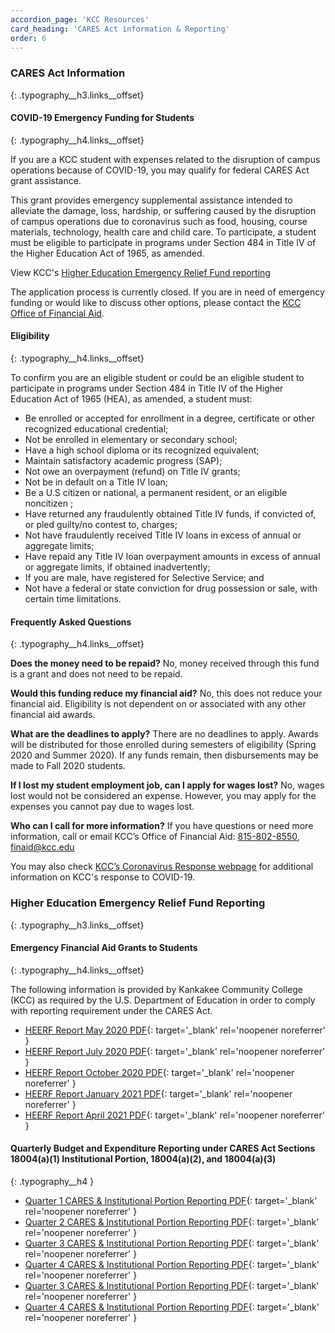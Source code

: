 ```yaml
---
accordion_page: 'KCC Resources'
card_heading: 'CARES Act information & Reporting'
order: 6
---
```


### CARES Act Information
{: .typography__h3.links__offset}

#### COVID-19 Emergency Funding for Students
{: .typography__h4.links__offset}

If you are a KCC student with expenses related to the disruption of campus operations because of COVID-19, you may qualify for federal CARES Act grant assistance.

This grant provides emergency supplemental assistance intended to alleviate the damage, loss, hardship, or suffering caused by the disruption of campus operations due to coronavirus such as food, housing, course materials, technology, health care and child care. To participate, a student must be eligible to participate in programs under Section 484 in Title IV of the Higher Education Act of 1965, as amended.

View KCC's [Higher Education Emergency Relief Fund reporting](#higher-education-emergency-relief-fund-reporting)

The application process is currently closed. If you are in need of emergency funding or would like to discuss other options, please contact the [KCC Office of Financial Aid](mailto:finaid@kcc.edu).

#### Eligibility
{: .typography__h4.links__offset}

To confirm you are an eligible student or could be an eligible student to participate in programs under Section 484 in Title IV of the Higher Education Act of 1965 (HEA), as amended, a student must:

* Be enrolled or accepted for enrollment in a degree, certificate or other recognized educational credential;
* Not be enrolled in elementary or secondary school;
* Have a high school diploma or its recognized equivalent;
* Maintain satisfactory academic progress (SAP);
* Not owe an overpayment (refund) on Title IV grants;
* Not be in default on a Title IV loan;
* Be a U.S citizen or national, a permanent resident, or an eligible noncitizen ;
* Have returned any fraudulently obtained Title IV funds, if convicted of, or pled guilty/no contest to, charges;
* Not have fraudulently received Title IV loans in excess of annual or aggregate limits;
* Have repaid any Title IV loan overpayment amounts in excess of annual or aggregate limits, if obtained inadvertently;
* If you are male, have registered for Selective Service; and
* Not have a federal or state conviction for drug possession or sale, with certain time limitations.

#### Frequently Asked Questions
{: .typography__h4.links__offset}

**Does the money need to be repaid?** No, money received through this fund is a grant and does not need to be repaid.

**Would this funding reduce my financial aid?** No, this does not reduce your financial aid. Eligibility is not dependent on or associated with any other financial aid awards.

**What are the deadlines to apply?** There are no deadlines to apply. Awards will be distributed for those enrolled during semesters of eligibility (Spring 2020 and Summer 2020). If any funds remain, then disbursements may be made to Fall 2020 students.

**If I lost my student employment job, can I apply for wages lost?** No, wages lost would not be considered an expense. However, you may apply for the expenses you cannot pay due to wages lost.

**Who can I call for more information?** If you have questions or need more information, call or email KCC’s Office of Financial Aid: [815-802-8550](tel:+18158028550), [finaid@kcc.edu](mailto:finaid@kcc.edu)

You may also check [KCC’s Coronavirus Response webpage](https://coronavirus.kcc.edu/) for additional information on KCC's response to COVID-19.

### Higher Education Emergency Relief Fund Reporting
{: .typography__h3.links__offset}

#### Emergency Financial Aid Grants to Students
{: .typography__h4.links__offset}

The following information is provided by Kankakee Community College (KCC) as required by the U.S. Department of Education in order to comply with reporting requirement under the CARES Act.

- [HEERF Report May 2020 PDF](../uploads/pdf/HEERF%20Report%20May%202020_rev-1-14-22.pdf){: target='_blank' rel='noopener noreferrer' }
- [HEERF Report July 2020 PDF](../uploads/pdf/HEERF%20Report%20July%202020_rev-1-14-22.pdf){: target='_blank' rel='noopener noreferrer' }
- [HEERF Report October 2020 PDF](../uploads/pdf/HEERF%20Report%20October%202020_rev-1-14-22.pdf){: target='_blank' rel='noopener noreferrer' }
- [HEERF Report January 2021 PDF](../uploads/pdf/HEERF%20Report%20January%202021_rev-1-14-22.pdf){: target='_blank' rel='noopener noreferrer' }
- [HEERF Report April 2021 PDF](../uploads/pdf/HEERF%20Report%20April%202021_rev-1-14-22.pdf){: target='_blank' rel='noopener noreferrer' }

#### Quarterly Budget and Expenditure Reporting under CARES Act Sections 18004(a)(1) Institutional Portion, 18004(a)(2), and 18004(a)(3)
{: .typography__h4 }

- [Quarter 1 CARES & Institutional Portion Reporting PDF](../uploads/pdf/Quarter%201%20CARES%20&%20Institutional%20Portion%20Reporting.pdf){: target='_blank' rel='noopener noreferrer' }
- [Quarter 2 CARES & Institutional Portion Reporting PDF](../uploads/pdf/Quarter%202%20CARES%20&%20Institutional%20Portion%20Reporting.pdf){: target='_blank' rel='noopener noreferrer' }
- [Quarter 3 CARES & Institutional Portion Reporting PDF](../uploads/pdf/Quarter%203%20CARES%20&%20Institutional%20Portion%20Reporting.pdf){: target='_blank' rel='noopener noreferrer' }
- [Quarter 4 CARES & Institutional Portion Reporting PDF](../uploads/pdf/Quarter%204%20CARES%20Institutional%20Portion%20Reporting.pdf){: target='_blank' rel='noopener noreferrer' }
- [Quarter 3 CARES & Institutional Portion Reporting PDF](../uploads/pdf/HEERF_Q3-2021_10-10-21.pdf){: target='_blank' rel='noopener noreferrer' }
- [Quarter 4 CARES & Institutional Portion Reporting PDF](../uploads/pdf/HEERF_Q4-2021_01-05-22.pdf){: target='_blank' rel='noopener noreferrer' }